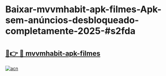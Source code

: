 # Baixar-mvvmhabit-apk-filmes-Apk-sem-anúncios-desbloqueado-completamente-2025-#s2fda

# <h2><a href="https://ainizakaria.my?title=mvvmhabit-apk-filmes&ref=24M">🔗👉 🔴 mvvmhabit-apk-filmes</a></h2>

[![acn](https://github.com/user-attachments/assets/0f9c940e-d8b0-45ae-aac7-cd30a18b3e1c)](https://ainizakaria.my?title=mvvmhabit-apk-filmes&ref=24M)

